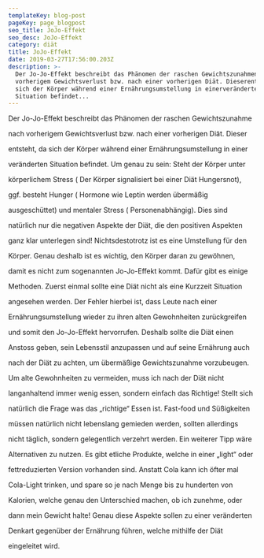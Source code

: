 ```yaml
---
templateKey: blog-post
pageKey: page_blogpost
seo_title: JoJo-Effekt
seo_desc: JoJo-Effekt
category: diät
title: JoJo-Effekt
date: 2019-03-27T17:56:00.203Z
description: >-
  Der Jo-Jo-Effekt beschreibt das Phänomen der raschen Gewichtszunahmenach
  vorherigem Gewichtsverlust bzw. nach einer vorherigen Diät. Dieserentsteht, da
  sich der Körper während einer Ernährungsumstellung in einerveränderten
  Situation befindet...
---
```

Der Jo-Jo-Effekt beschreibt das Phänomen der raschen Gewichtszunahme

nach vorherigem Gewichtsverlust bzw. nach einer vorherigen Diät. Dieser

entsteht, da sich der Körper während einer Ernährungsumstellung in einer

veränderten Situation befindet. Um genau zu sein: Steht der Körper unter

körperlichem Stress ( Der Körper signalisiert bei einer Diät Hungersnot),

ggf. besteht Hunger ( Hormone wie Leptin werden übermäßig

ausgeschüttet) und mentaler Stress ( Personenabhängig). Dies sind

natürlich nur die negativen Aspekte der Diät, die den positiven Aspekten

ganz klar unterlegen sind! Nichtsdestotrotz ist es eine Umstellung für den

Körper. Genau deshalb ist es wichtig, den Körper daran zu gewöhnen,

damit es nicht zum sogenannten Jo-Jo-Effekt kommt. Dafür gibt es einige

Methoden. Zuerst einmal sollte eine Diät nicht als eine Kurzzeit Situation

angesehen werden. Der Fehler hierbei ist, dass Leute nach einer

Ernährungsumstellung wieder zu ihren alten Gewohnheiten zurückgreifen

und somit den Jo-Jo-Effekt hervorrufen. Deshalb sollte die Diät einen

Anstoss geben, sein Lebensstil anzupassen und auf seine Ernährung auch

nach der Diät zu achten, um übermäßige Gewichtszunahme vorzubeugen.

Um alte Gewohnheiten zu vermeiden, muss ich nach der Diät nicht

langanhaltend immer wenig essen, sondern einfach das Richtige! Stellt sich

natürlich die Frage was das „richtige“ Essen ist. Fast-food und Süßigkeiten

müssen natürlich nicht lebenslang gemieden werden, sollten allerdings

nicht täglich, sondern gelegentlich verzehrt werden. Ein weiterer Tipp wäre



Alternativen zu nutzen. Es gibt etliche Produkte, welche in einer „light“ oder

fettreduzierten Version vorhanden sind. Anstatt Cola kann ich öfter mal

Cola-Light trinken, und spare so je nach Menge bis zu hunderten von

Kalorien, welche genau den Unterschied machen, ob ich zunehme, oder

dann mein Gewicht halte! Genau diese Aspekte sollen zu einer veränderten

Denkart gegenüber der Ernährung führen, welche mithilfe der Diät

eingeleitet wird.
